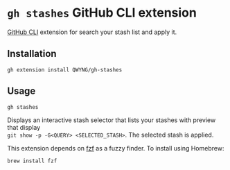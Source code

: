 # `gh stashes` GitHub CLI extension

[GitHub CLI](https://github.com/cli/cli) extension for search your stash list and apply it.

## Installation
```
gh extension install QWYNG/gh-stashes
```

## Usage
```
gh stashes
```

Displays an interactive stash selector that lists your stashes with preview that display   
```git show -p -G<QUERY> <SELECTED_STASH>```. The selected stash is applied.

This extension depends on [fzf](https://github.com/junegunn/fzf#readme) as a fuzzy finder. To install using Homebrew:
```
brew install fzf
```

